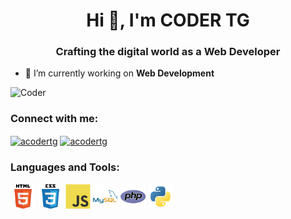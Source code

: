 <h1 align="center">Hi 👋, I'm CODER TG</h1>
<h3 align="center">Crafting the digital world as a Web Developer</h3>

- 🔭 I’m currently working on **Web Development**
<img src="https://cdn.dribbble.com/users/1162077/screenshots/3848914/programmer.gif" alt="Coder" width="400">
<h3 align="left">Connect with me:</h3>
<p align="left">
  <a href="https://telegram.dog/acodertg" target="blank"><img align="center" src="https://static.vecteezy.com/system/resources/previews/023/986/534/original/telegram-logo-telegram-logo-transparent-telegram-icon-transparent-free-free-png.png" alt="acodertg" height="30" width="40" /></a>  
  <a href="https://instagram.com/acodertg" target="blank"><img align="center" src="https://raw.githubusercontent.com/rahuldkjain/github-profile-readme-generator/master/src/images/icons/Social/instagram.svg" alt="acodertg" height="30" width="40" /></a>
</p>

<h3 align="left">Languages and Tools:</h3>
<p align="left"> 
  <img src="https://raw.githubusercontent.com/devicons/devicon/master/icons/html5/html5-original-wordmark.svg" alt="HTML5" width="40" height="40"/> 
  <img src="https://raw.githubusercontent.com/devicons/devicon/master/icons/css3/css3-original-wordmark.svg" alt="CSS3" width="40" height="40"/> 
  <img src="https://raw.githubusercontent.com/devicons/devicon/master/icons/javascript/javascript-original.svg" alt="JavaScript" width="40" height="40"/> 
  <img src="https://raw.githubusercontent.com/devicons/devicon/master/icons/mysql/mysql-original-wordmark.svg" alt="MySQL" width="40" height="40"/> 
  <img src="https://raw.githubusercontent.com/devicons/devicon/master/icons/php/php-original.svg" alt="PHP" width="40" height="40"/> 
  <img src="https://raw.githubusercontent.com/devicons/devicon/master/icons/python/python-original.svg" alt="Python" width="40" height="40"/> 
</p>
